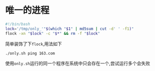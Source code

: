 # 唯一的进程
```bash
#!/bin/bash
lock='/tmp/only_'"$(which "$1" | md5sum | cut -d' ' -f1)"
flock -xn "$lock" -c "$*" && rm -f "$lock"
```
简单装饰了下`flock`,用法如下
```bash
./only.sh ping 163.com
```
使用`only.sh`运行的同一个程序在系统中只会存在一个,尝试运行多个会失败